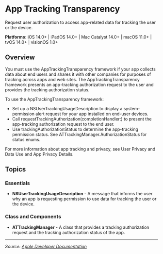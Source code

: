 # App Tracking Transparency

Request user authorization to access app-related data for tracking the user or the device.

**Platforms:** iOS 14.0+ | iPadOS 14.0+ | Mac Catalyst 14.0+ | macOS 11.0+ | tvOS 14.0+ | visionOS 1.0+

## Overview

You must use the AppTrackingTransparency framework if your app collects data about end users and shares it with other companies for purposes of tracking across apps and web sites. The AppTrackingTransparency framework presents an app-tracking authorization request to the user and provides the tracking authorization status.

To use the AppTrackingTransparency framework:

- Set up a NSUserTrackingUsageDescription to display a system-permission alert request for your app installed on end-user devices.
- Call requestTrackingAuthorization(completionHandler:) to present the app-tracking authorization request to the end user.
- Use trackingAuthorizationStatus to determine the app-tracking permission status. See ATTrackingManager.AuthorizationStatus for status enums.

For more information about app tracking and privacy, see User Privacy and Data Use and App Privacy Details.

## Topics

### Essentials
- **NSUserTrackingUsageDescription** - A message that informs the user why an app is requesting permission to use data for tracking the user or the device.

### Class and Components
- **ATTrackingManager** - A class that provides a tracking authorization request and the tracking authorization status of the app.

---

*Source: [Apple Developer Documentation](https://developer.apple.com/documentation/AppTrackingTransparency)*
